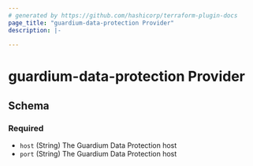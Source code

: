 ```yaml
---
# generated by https://github.com/hashicorp/terraform-plugin-docs
page_title: "guardium-data-protection Provider"
description: |-
  
---
```


# guardium-data-protection Provider





<!-- schema generated by tfplugindocs -->
## Schema

### Required

- `host` (String) The Guardium Data Protection host
- `port` (String) The Guardium Data Protection host
